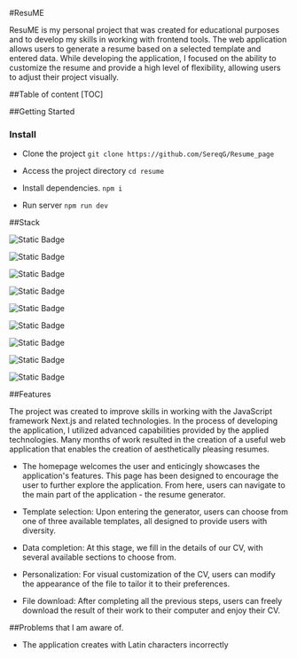 #ResuME

ResuME is my personal project that was created for educational purposes and to develop my skills in working with frontend tools. The web application allows users to generate a resume based on a selected template and entered data. While developing the application, I focused on the ability to customize the resume and provide a high level of flexibility, allowing users to adjust their project visually.

##Table of content
[TOC]

##Getting Started

###  Install

- Clone the project
`git clone https://github.com/SereqG/Resume_page`

- Access the project directory
`cd resume`

- Install dependencies.
`npm i`

- Run server
`npm run dev`

##Stack

![Static Badge](https://img.shields.io/badge/html-gray?style=for-the-badge&logo=html5&logoColor=white)

![Static Badge](https://img.shields.io/badge/JavaScript-gray?style=for-the-badge&logo=javascript&logoColor=white)

![Static Badge](https://img.shields.io/badge/TypeScript-gray?style=for-the-badge&logo=typescript&logoColor=white)


![Static Badge](https://img.shields.io/badge/React-gray?style=for-the-badge&logo=React&logoColor=white)

![Static Badge](https://img.shields.io/badge/React%20Hook%20Form-gray?style=for-the-badge&logo=reacthookform&logoColor=white)

![Static Badge](https://img.shields.io/badge/zod-gray?style=for-the-badge&logo=zod&logoColor=white)

![Static Badge](https://img.shields.io/badge/Next-gray?style=for-the-badge&logo=next.js&logoColor=white)

![Static Badge](https://img.shields.io/badge/Taliwind-gray?style=for-the-badge&logo=tailwindcss&logoColor=white)

![Static Badge](https://img.shields.io/badge/Framer-gray?style=for-the-badge&logo=framer&logoColor=white)

##Features

The project was created to improve skills in working with the JavaScript framework Next.js and related technologies. In the process of developing the application, I utilized advanced capabilities provided by the applied technologies. Many months of work resulted in the creation of a useful web application that enables the creation of aesthetically pleasing resumes.

- The homepage welcomes the user and enticingly showcases the application's features. This page has been designed to encourage the user to further explore the application. From here, users can navigate to the main part of the application - the resume generator.

- Template selection: Upon entering the generator, users can choose from one of three available templates, all designed to provide users with diversity.

- Data completion: At this stage, we fill in the details of our CV, with several available sections to choose from.

- Personalization: For visual customization of the CV, users can modify the appearance of the file to tailor it to their preferences.

- File download: After completing all the previous steps, users can freely download the result of their work to their computer and enjoy their CV.


##Problems that I am aware of.

- The application creates with Latin characters incorrectly
